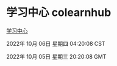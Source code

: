 # 学习中心 colearnhub
[学习中心](http://27.19.32.34:56308/colearnhub/)

2022年 10月 06日 星期四 04:20:08 CST

2022年 10月 05日 星期三 20:20:08 GMT
